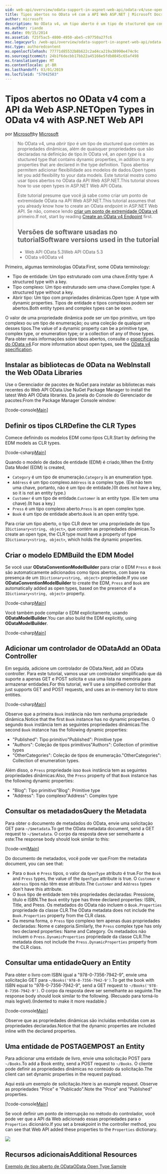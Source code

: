 ```yaml
---
uid: web-api/overview/odata-support-in-aspnet-web-api/odata-v4/use-open-types-in-odata-v4
title: Tipos abertos no OData v4 com a API Web ASP.NET | Microsoft Docs
author: microsoft
description: No OData v4, um tipo aberto é um tipo de stuctured que contém as propriedades dinâmicas, além de quaisquer propriedades que são declaradas na definição de tipo. Abra...
ms.author: riande
ms.date: 09/15/2014
ms.assetid: f25f5ac5-4800-4950-abe5-c97750a27fc6
msc.legacyurl: /web-api/overview/odata-support-in-aspnet-web-api/odata-v4/use-open-types-in-odata-v4
msc.type: authoredcontent
ms.openlocfilehash: 77771d85532b8b622c2ad4ca219a38990e474c9c
ms.sourcegitcommit: 24b1f6decbb17bb22a45166e5fdb0845c65af498
ms.translationtype: MT
ms.contentlocale: pt-BR
ms.lasthandoff: 03/01/2019
ms.locfileid: "57042583"
---
```

<a name="open-types-in-odata-v4-with-aspnet-web-api"></a><span data-ttu-id="ee2b4-104">Tipos abertos no OData v4 com a API da Web ASP.NET</span><span class="sxs-lookup"><span data-stu-id="ee2b4-104">Open Types in OData v4 with ASP.NET Web API</span></span>
====================
<span data-ttu-id="ee2b4-105">por [Microsoft](https://github.com/microsoft)</span><span class="sxs-lookup"><span data-stu-id="ee2b4-105">by [Microsoft](https://github.com/microsoft)</span></span>

> <span data-ttu-id="ee2b4-106">No OData v4, uma *abrir tipo* é um tipo de stuctured que contém as propriedades dinâmicas, além de quaisquer propriedades que são declaradas na definição de tipo.</span><span class="sxs-lookup"><span data-stu-id="ee2b4-106">In OData v4, an *open type* is a stuctured type that contains dynamic properties, in addition to any properties that are declared in the type definition.</span></span> <span data-ttu-id="ee2b4-107">Tipos abertos permitem adicionar flexibilidade aos modelos de dados.</span><span class="sxs-lookup"><span data-stu-id="ee2b4-107">Open types let you add flexibility to your data models.</span></span> <span data-ttu-id="ee2b4-108">Este tutorial mostra como usar tipos abertos no OData da API Web ASP.NET.</span><span class="sxs-lookup"><span data-stu-id="ee2b4-108">This tutorial shows how to use open types in ASP.NET Web API OData.</span></span>
> 
> <span data-ttu-id="ee2b4-109">Este tutorial presume que você já sabe como criar um ponto de extremidade OData na API Web ASP.NET.</span><span class="sxs-lookup"><span data-stu-id="ee2b4-109">This tutorial assumes that you already know how to create an OData endpoint in ASP.NET Web API.</span></span> <span data-ttu-id="ee2b4-110">Se não, comece lendo [criar um ponto de extremidade OData v4](create-an-odata-v4-endpoint.md) primeiro.</span><span class="sxs-lookup"><span data-stu-id="ee2b4-110">If not, start by reading [Create an OData v4 Endpoint](create-an-odata-v4-endpoint.md) first.</span></span>
> 
> ## <a name="software-versions-used-in-the-tutorial"></a><span data-ttu-id="ee2b4-111">Versões de software usadas no tutorial</span><span class="sxs-lookup"><span data-stu-id="ee2b4-111">Software versions used in the tutorial</span></span>
> 
> 
> - <span data-ttu-id="ee2b4-112">Web API OData 5.3</span><span class="sxs-lookup"><span data-stu-id="ee2b4-112">Web API OData 5.3</span></span>
> - <span data-ttu-id="ee2b4-113">OData v4</span><span class="sxs-lookup"><span data-stu-id="ee2b4-113">OData v4</span></span>


<span data-ttu-id="ee2b4-114">Primeiro, algumas terminologias OData:</span><span class="sxs-lookup"><span data-stu-id="ee2b4-114">First, some OData terminology:</span></span>

- <span data-ttu-id="ee2b4-115">Tipo de entidade: Um tipo estruturado com uma chave.</span><span class="sxs-lookup"><span data-stu-id="ee2b4-115">Entity type: A structured type with a key.</span></span>
- <span data-ttu-id="ee2b4-116">Tipo complexo: Um tipo estruturado sem uma chave.</span><span class="sxs-lookup"><span data-stu-id="ee2b4-116">Complex type: A structured type without a key.</span></span>
- <span data-ttu-id="ee2b4-117">Abrir tipo: Um tipo com propriedades dinâmicas.</span><span class="sxs-lookup"><span data-stu-id="ee2b4-117">Open type: A type with dynamic properties.</span></span> <span data-ttu-id="ee2b4-118">Tipos de entidade e tipos complexos podem ser abertos.</span><span class="sxs-lookup"><span data-stu-id="ee2b4-118">Both entity types and complex types can be open.</span></span>

<span data-ttu-id="ee2b4-119">O valor de uma propriedade dinâmica pode ser um tipo primitivo, um tipo complexo ou um tipo de enumeração; ou uma coleção de qualquer um desses tipos.</span><span class="sxs-lookup"><span data-stu-id="ee2b4-119">The value of a dynamic property can be a primitive type, complex type, or enumeration type; or a collection of any of those types.</span></span> <span data-ttu-id="ee2b4-120">Para obter mais informações sobre tipos abertos, consulte o [especificação do OData v4](http://www.odata.org/documentation/odata-version-4-0/).</span><span class="sxs-lookup"><span data-stu-id="ee2b4-120">For more information about open types, see the [OData v4 specification](http://www.odata.org/documentation/odata-version-4-0/).</span></span>

## <a name="install-the-web-odata-libraries"></a><span data-ttu-id="ee2b4-121">Instalar as bibliotecas de OData na Web</span><span class="sxs-lookup"><span data-stu-id="ee2b4-121">Install the Web OData Libraries</span></span>

<span data-ttu-id="ee2b4-122">Use o Gerenciador de pacotes de NuGet para instalar as bibliotecas mais recentes do Web API OData.</span><span class="sxs-lookup"><span data-stu-id="ee2b4-122">Use NuGet Package Manager to install the latest Web API OData libraries.</span></span> <span data-ttu-id="ee2b4-123">Da janela do Console do Gerenciador de pacotes:</span><span class="sxs-lookup"><span data-stu-id="ee2b4-123">From the Package Manager Console window:</span></span>

[!code-console[Main](use-open-types-in-odata-v4/samples/sample1.cmd)]

## <a name="define-the-clr-types"></a><span data-ttu-id="ee2b4-124">Definir os tipos CLR</span><span class="sxs-lookup"><span data-stu-id="ee2b4-124">Define the CLR Types</span></span>

<span data-ttu-id="ee2b4-125">Comece definindo os modelos EDM como tipos CLR.</span><span class="sxs-lookup"><span data-stu-id="ee2b4-125">Start by defining the EDM models as CLR types.</span></span>

[!code-csharp[Main](use-open-types-in-odata-v4/samples/sample2.cs)]

<span data-ttu-id="ee2b4-126">Quando o modelo de dados de entidade (EDM) é criado,</span><span class="sxs-lookup"><span data-stu-id="ee2b4-126">When the Entity Data Model (EDM) is created,</span></span>

- <span data-ttu-id="ee2b4-127">`Category` é um tipo de enumeração.</span><span class="sxs-lookup"><span data-stu-id="ee2b4-127">`Category` is an enumeration type.</span></span>
- <span data-ttu-id="ee2b4-128">`Address` é um tipo complexo.</span><span class="sxs-lookup"><span data-stu-id="ee2b4-128">`Address` is a complex type.</span></span> <span data-ttu-id="ee2b4-129">(Ele não tem uma chave, portanto, não é um tipo de entidade.)</span><span class="sxs-lookup"><span data-stu-id="ee2b4-129">(It does not have a key, so it is not an entity type.)</span></span>
- <span data-ttu-id="ee2b4-130">`Customer` é um tipo de entidade.</span><span class="sxs-lookup"><span data-stu-id="ee2b4-130">`Customer` is an entity type.</span></span> <span data-ttu-id="ee2b4-131">(Ele tem uma chave).</span><span class="sxs-lookup"><span data-stu-id="ee2b4-131">(It has a key.)</span></span>
- <span data-ttu-id="ee2b4-132">`Press` é um tipo complexo aberto.</span><span class="sxs-lookup"><span data-stu-id="ee2b4-132">`Press` is an open complex type.</span></span>
- <span data-ttu-id="ee2b4-133">`Book` é um tipo de entidade aberto.</span><span class="sxs-lookup"><span data-stu-id="ee2b4-133">`Book` is an open entity type.</span></span>

<span data-ttu-id="ee2b4-134">Para criar um tipo aberto, o tipo CLR deve ter uma propriedade de tipo `IDictionary<string, object>`, que contém as propriedades dinâmicas.</span><span class="sxs-lookup"><span data-stu-id="ee2b4-134">To create an open type, the CLR type must have a property of type `IDictionary<string, object>`, which holds the dynamic properties.</span></span>

## <a name="build-the-edm-model"></a><span data-ttu-id="ee2b4-135">Criar o modelo EDM</span><span class="sxs-lookup"><span data-stu-id="ee2b4-135">Build the EDM Model</span></span>

<span data-ttu-id="ee2b4-136">Se você usar **ODataConventionModelBuilder** para criar o EDM `Press` e `Book` são automaticamente adicionados como tipos abertos, com base na presença de um `IDictionary<string, object>` propriedade.</span><span class="sxs-lookup"><span data-stu-id="ee2b4-136">If you use **ODataConventionModelBuilder** to create the EDM, `Press` and `Book` are automatically added as open types, based on the presence of a `IDictionary<string, object>` property.</span></span>

[!code-csharp[Main](use-open-types-in-odata-v4/samples/sample3.cs)]

<span data-ttu-id="ee2b4-137">Você também pode compilar o EDM explicitamente, usando **ODataModelBuilder**.</span><span class="sxs-lookup"><span data-stu-id="ee2b4-137">You can also build the EDM explicitly, using **ODataModelBuilder**.</span></span>

[!code-csharp[Main](use-open-types-in-odata-v4/samples/sample4.cs)]

## <a name="add-an-odata-controller"></a><span data-ttu-id="ee2b4-138">Adicionar um controlador de OData</span><span class="sxs-lookup"><span data-stu-id="ee2b4-138">Add an OData Controller</span></span>

<span data-ttu-id="ee2b4-139">Em seguida, adicione um controlador de OData.</span><span class="sxs-lookup"><span data-stu-id="ee2b4-139">Next, add an OData controller.</span></span> <span data-ttu-id="ee2b4-140">Para este tutorial, vamos usar um controlador simplificado que dá suporte a apenas GET e POST solicita e usa uma lista na memória para armazenar entidades.</span><span class="sxs-lookup"><span data-stu-id="ee2b4-140">For this tutorial, we'll use a simplified controller that just supports GET and POST requests, and uses an in-memory list to store entities.</span></span>

[!code-csharp[Main](use-open-types-in-odata-v4/samples/sample5.cs)]

<span data-ttu-id="ee2b4-141">Observe que a primeira `Book` instância não tem nenhuma propriedade dinâmica.</span><span class="sxs-lookup"><span data-stu-id="ee2b4-141">Notice that the first `Book` instance has no dynamic properties.</span></span> <span data-ttu-id="ee2b4-142">O segundo `Book` instância tem as seguintes propriedades dinâmicas:</span><span class="sxs-lookup"><span data-stu-id="ee2b4-142">The second `Book` instance has the following dynamic properties:</span></span>

- <span data-ttu-id="ee2b4-143">"Published": Tipo primitivo</span><span class="sxs-lookup"><span data-stu-id="ee2b4-143">"Published": Primitive type</span></span>
- <span data-ttu-id="ee2b4-144">"Authors": Coleção de tipos primitivos</span><span class="sxs-lookup"><span data-stu-id="ee2b4-144">"Authors": Collection of primitive types</span></span>
- <span data-ttu-id="ee2b4-145">"OtherCategories": Coleção de tipos de enumeração.</span><span class="sxs-lookup"><span data-stu-id="ee2b4-145">"OtherCategories": Collection of enumeration types.</span></span>

<span data-ttu-id="ee2b4-146">Além disso, o `Press` propriedade isso `Book` instância tem as seguintes propriedades dinâmicas:</span><span class="sxs-lookup"><span data-stu-id="ee2b4-146">Also, the `Press` property of that `Book` instance has the following dynamic properties:</span></span>

- <span data-ttu-id="ee2b4-147">"Blog": Tipo primitivo</span><span class="sxs-lookup"><span data-stu-id="ee2b4-147">"Blog": Primitive type</span></span>
- <span data-ttu-id="ee2b4-148">"Address": Tipo complexo</span><span class="sxs-lookup"><span data-stu-id="ee2b4-148">"Address": Complex type</span></span>

## <a name="query-the-metadata"></a><span data-ttu-id="ee2b4-149">Consultar os metadados</span><span class="sxs-lookup"><span data-stu-id="ee2b4-149">Query the Metadata</span></span>

<span data-ttu-id="ee2b4-150">Para obter o documento de metadados do OData, envie uma solicitação GET para `~/$metadata`.</span><span class="sxs-lookup"><span data-stu-id="ee2b4-150">To get the OData metadata document, send a GET request to `~/$metadata`.</span></span> <span data-ttu-id="ee2b4-151">O corpo da resposta deve ser semelhante a este:</span><span class="sxs-lookup"><span data-stu-id="ee2b4-151">The response body should look similar to this:</span></span>

[!code-xml[Main](use-open-types-in-odata-v4/samples/sample6.xml?highlight=5,21)]

<span data-ttu-id="ee2b4-152">Do documento de metadados, você pode ver que:</span><span class="sxs-lookup"><span data-stu-id="ee2b4-152">From the metadata document, you can see that:</span></span>

- <span data-ttu-id="ee2b4-153">Para o `Book` e `Press` tipos, o valor da `OpenType` atributo é true.</span><span class="sxs-lookup"><span data-stu-id="ee2b4-153">For the `Book` and `Press` types, the value of the `OpenType` attribute is true.</span></span> <span data-ttu-id="ee2b4-154">O `Customer` e `Address` tipos não têm esse atributo.</span><span class="sxs-lookup"><span data-stu-id="ee2b4-154">The `Customer` and `Address` types don't have this attribute.</span></span>
- <span data-ttu-id="ee2b4-155">O `Book` tipo de entidade tem três propriedades declaradas: Pressione, título e ISBN.</span><span class="sxs-lookup"><span data-stu-id="ee2b4-155">The `Book` entity type has three declared properties: ISBN, Title, and Press.</span></span> <span data-ttu-id="ee2b4-156">Os metadados do OData não incluem o `Book.Properties` propriedade da classe CLR.</span><span class="sxs-lookup"><span data-stu-id="ee2b4-156">The OData metadata does not include the `Book.Properties` property from the CLR class.</span></span>
- <span data-ttu-id="ee2b4-157">Da mesma forma, o `Press` tipo complexo tem apenas duas propriedades declaradas: Nome e categoria.</span><span class="sxs-lookup"><span data-stu-id="ee2b4-157">Similarly, the `Press` complex type has only two declared properties: Name and Category.</span></span> <span data-ttu-id="ee2b4-158">Os metadados não incluem o `Press.DynamicProperties` propriedade da classe CLR.</span><span class="sxs-lookup"><span data-stu-id="ee2b4-158">The metadata does not include the `Press.DynamicProperties` property from the CLR class.</span></span>

## <a name="query-an-entity"></a><span data-ttu-id="ee2b4-159">Consultar uma entidade</span><span class="sxs-lookup"><span data-stu-id="ee2b4-159">Query an Entity</span></span>

<span data-ttu-id="ee2b4-160">Para obter o livro com ISBN igual a "978-0-7356-7942-9", envie uma solicitação GET para `~/Books('978-0-7356-7942-9')`.</span><span class="sxs-lookup"><span data-stu-id="ee2b4-160">To get the book with ISBN equal to "978-0-7356-7942-9", send a GET request to `~/Books('978-0-7356-7942-9')`.</span></span> <span data-ttu-id="ee2b4-161">O corpo da resposta deve ser semelhante ao seguinte.</span><span class="sxs-lookup"><span data-stu-id="ee2b4-161">The response body should look similar to the following.</span></span> <span data-ttu-id="ee2b4-162">(Recuado para torná-lo mais legível).</span><span class="sxs-lookup"><span data-stu-id="ee2b4-162">(Indented to make it more readable.)</span></span>

[!code-console[Main](use-open-types-in-odata-v4/samples/sample7.cmd?highlight=8-13,15-23)]

<span data-ttu-id="ee2b4-163">Observe que as propriedades dinâmicas são incluídas embutidas com as propriedades declaradas.</span><span class="sxs-lookup"><span data-stu-id="ee2b4-163">Notice that the dynamic properties are included inline with the declared properties.</span></span>

## <a name="post-an-entity"></a><span data-ttu-id="ee2b4-164">Uma entidade de POSTAGEM</span><span class="sxs-lookup"><span data-stu-id="ee2b4-164">POST an Entity</span></span>

<span data-ttu-id="ee2b4-165">Para adicionar uma entidade de livro, envie uma solicitação POST para `~/Books`.</span><span class="sxs-lookup"><span data-stu-id="ee2b4-165">To add a Book entity, send a POST request to `~/Books`.</span></span> <span data-ttu-id="ee2b4-166">O cliente pode definir as propriedades dinâmicas no conteúdo da solicitação.</span><span class="sxs-lookup"><span data-stu-id="ee2b4-166">The client can set dynamic properties in the request payload.</span></span>

<span data-ttu-id="ee2b4-167">Aqui está um exemplo de solicitação.</span><span class="sxs-lookup"><span data-stu-id="ee2b4-167">Here is an example request.</span></span> <span data-ttu-id="ee2b4-168">Observe as propriedades "Price" e "Publicado".</span><span class="sxs-lookup"><span data-stu-id="ee2b4-168">Note the "Price" and "Published" properties.</span></span>

[!code-console[Main](use-open-types-in-odata-v4/samples/sample8.cmd?highlight=10)]

<span data-ttu-id="ee2b4-169">Se você definir um ponto de interrupção no método do controlador, você pode ver que a API da Web adicionado essas propriedades para o `Properties` dicionário.</span><span class="sxs-lookup"><span data-stu-id="ee2b4-169">If you set a breakpoint in the controller method, you can see that Web API added these properties to the `Properties` dictionary.</span></span>

![](use-open-types-in-odata-v4/_static/image1.png)

## <a name="additional-resources"></a><span data-ttu-id="ee2b4-170">Recursos adicionais</span><span class="sxs-lookup"><span data-stu-id="ee2b4-170">Additional Resources</span></span>

[<span data-ttu-id="ee2b4-171">Exemplo de tipo aberto de OData</span><span class="sxs-lookup"><span data-stu-id="ee2b4-171">OData Open Type Sample</span></span>](http://aspnet.codeplex.com/sourcecontrol/latest#Samples/WebApi/OData/v4/ODataOpenTypeSample/ReadMe.txt)

